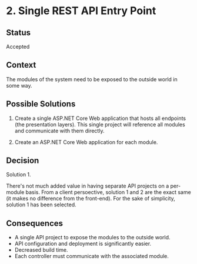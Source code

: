 # 2. Single REST API Entry Point

## Status

Accepted

## Context

The modules of the system need to be exposed to the outside world in some way. 

## Possible Solutions

1. Create a single ASP.NET Core Web application that hosts all endpoints (the presentation layers). This single project will reference all modules and communicate with them directly.

2. Create an ASP.NET Core Web application for each module. 

## Decision

Solution 1.

There's not much added value in having separate API projects on a per-module basis. From a client persoective, solution 1 and 2 are the exact same (it makes no difference from the front-end). For the sake of simplicity, solution 1 has been selected. 

## Consequences

- A single API project to expose the modules to the outside world.
- API configuration and deployment is significantly easier.
- Decreased build time.
- Each controller must communicate with the associated module.